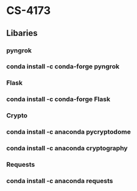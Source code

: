# CS-4173

## Libaries

### pyngrok
### conda install -c conda-forge pyngrok

### Flask
### conda install -c conda-forge Flask

### Crypto
### conda install -c anaconda pycryptodome
### conda install -c anaconda cryptography

### Requests
### conda install -c anaconda requests